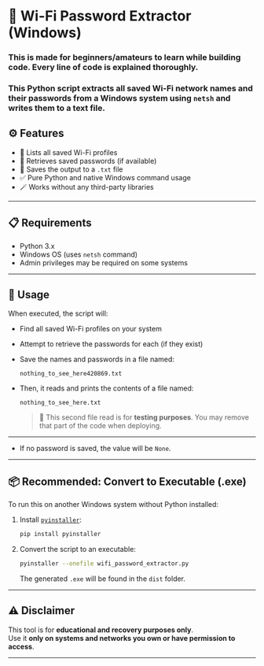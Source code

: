 # 🔐 Wi-Fi Password Extractor (Windows)
### This is made for beginners/amateurs to learn while building code. Every line of code is explained thoroughly.
### This Python script extracts all **saved Wi-Fi network names and their passwords** from a Windows system using `netsh` and writes them to a text file.



## ⚙️ Features

- 📡 Lists all saved Wi-Fi profiles
- 🔑 Retrieves saved passwords (if available)
- 📁 Saves the output to a `.txt` file
- ✅ Pure Python and native Windows command usage
- 🪄 Works without any third-party libraries

---

## 📋 Requirements

- Python 3.x
- Windows OS (uses `netsh` command)
- Admin privileges may be required on some systems

---

## 🚀 Usage

When executed, the script will:

- Find all saved Wi-Fi profiles on your system
- Attempt to retrieve the passwords for each (if they exist)
- Save the names and passwords in a file named:

  ```
  nothing_to_see_here420869.txt
  ```

- Then, it reads and prints the contents of a file named:

  ```
  nothing_to_see_here.txt
  ```

  > 📝 This second file read is for **testing purposes**. You may remove that part of the code when deploying.

---

- If no password is saved, the value will be `None`.

---

## 📦 Recommended: Convert to Executable (.exe)

To run this on another Windows system without Python installed:

1. Install [`pyinstaller`](https://www.pyinstaller.org/):

   ```bash
   pip install pyinstaller
   ```

2. Convert the script to an executable:

   ```bash
   pyinstaller --onefile wifi_password_extractor.py
   ```

   The generated `.exe` will be found in the `dist` folder.

---

## ⚠️ Disclaimer

This tool is for **educational and recovery purposes only**.  
Use it **only on systems and networks you own or have permission to access**.

---
